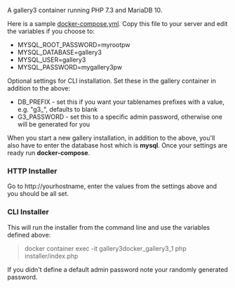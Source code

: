 A gallery3 container running PHP 7.3 and MariaDB 10.

Here is a sample [docker-compose.yml](https://github.com/bwdutton/gallery3-docker/blob/master/docker-compose.yml). Copy this file to your server and edit the variables if you choose to:
* MYSQL_ROOT_PASSWORD=myrootpw
* MYSQL_DATABASE=gallery3
* MYSQL_USER=gallery3
* MYSQL_PASSWORD=mygallery3pw

Optional settings for CLI installation. Set these in the gallery container in addition to the above:
* DB_PREFIX - set this if you want your tablenames prefixes with a value, e.g. "g3_", defaults to blank
* G3_PASSWORD - set this to a specific admin password, otherwise one will be generated for you

When you start a new gallery installation, in addition to the above, you'll also have to enter the database host which is **mysql**. Once your settings are ready run __docker-compose__.

### HTTP Installer

Go to http://yourhostname, enter the values from the settings above and you should be all set.

### CLI Installer

This will run the installer from the command line and use the variables defined above:

> docker container exec -it gallery3docker_gallery3_1 php installer/index.php

If you didn't define a default admin password note your randomly generated password.
